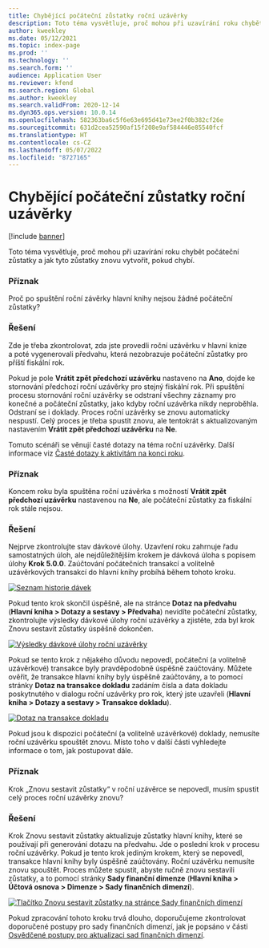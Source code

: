 ```yaml
---
title: Chybějící počáteční zůstatky roční uzávěrky
description: Toto téma vysvětluje, proč mohou při uzavírání roku chybět počáteční zůstatky a jak tyto zůstatky znovu vytvořit, pokud chybí.
author: kweekley
ms.date: 05/12/2021
ms.topic: index-page
ms.prod: ''
ms.technology: ''
ms.search.form: ''
audience: Application User
ms.reviewer: kfend
ms.search.region: Global
ms.author: kweekley
ms.search.validFrom: 2020-12-14
ms.dyn365.ops.version: 10.0.14
ms.openlocfilehash: 582363ba6c5f6e63e695d41e73ee2f0b382cf26e
ms.sourcegitcommit: 631d2cea52590af15f208e9af584446e85540fcf
ms.translationtype: HT
ms.contentlocale: cs-CZ
ms.lasthandoff: 05/07/2022
ms.locfileid: "8727165"
---
```

# <a name="year-end-close-missing-opening-balances"></a>Chybějící počáteční zůstatky roční uzávěrky

[!include [banner](../includes/banner.md)]

Toto téma vysvětluje, proč mohou při uzavírání roku chybět počáteční zůstatky a jak tyto zůstatky znovu vytvořit, pokud chybí.

### <a name="symptom"></a>Příznak

Proč po spuštění roční závěrky hlavní knihy nejsou žádné počáteční zůstatky? 

### <a name="resolution"></a>Řešení

Zde je třeba zkontrolovat, zda jste provedli roční uzávěrku v hlavní knize a poté vygenerovali předvahu, která nezobrazuje počáteční zůstatky pro příští fiskální rok.

Pokud je pole **Vrátit zpět předchozí uzávěrku** nastaveno na **Ano**, dojde ke stornování předchozí roční uzávěrky pro stejný fiskální rok. Při spuštění procesu stornování roční uzávěrky se odstraní všechny záznamy pro konečné a počáteční zůstatky, jako kdyby roční uzávěrka nikdy neproběhla. Odstraní se i doklady. Proces roční uzávěrky se znovu automaticky nespustí. Celý proces je třeba spustit znovu, ale tentokrát s aktualizovaným nastavením **Vrátit zpět předchozí uzávěrku** na **Ne**.

Tomuto scénáři se věnují časté dotazy na téma roční uzávěrky. Další informace viz [Časté dotazy k aktivitám na konci roku](faq-year-end-activities.md).

### <a name="symptom"></a>Příznak

Koncem roku byla spuštěna roční uzávěrka s možností **Vrátit zpět předchozí uzávěrku** nastavenou na **Ne**, ale počáteční zůstatky za fiskální rok stále nejsou.

### <a name="resolution"></a>Řešení

Nejprve zkontrolujte stav dávkové úlohy. Uzavření roku zahrnuje řadu samostatných úloh, ale nejdůležitějším krokem je dávková úloha s popisem úlohy **Krok 5.0.0**. Zaúčtování počátečních transakcí a volitelně uzávěrkových transakcí do hlavní knihy probíhá během tohoto kroku. 

[![Seznam historie dávek](./media/yec-mssng-open-blnces-01.png)](./media/yec-mssng-open-blnces-01.png)

Pokud tento krok skončil úspěšně, ale na stránce **Dotaz na předvahu** (**Hlavní kniha > Dotazy a sestavy > Předvaha**) nevidíte počáteční zůstatky, zkontrolujte výsledky dávkové úlohy roční uzávěrky a zjistěte, zda byl krok Znovu sestavit zůstatky úspěšně dokončen.

[![Výsledky dávkové úlohy roční uzávěrky](./media/yec-mssng-open-blnces-02.png)](./media/yec-mssng-open-blnces-02.png)

Pokud se tento krok z nějakého důvodu nepovedl, počáteční (a volitelně uzávěrkové) transakce byly pravděpodobně úspěšně zaúčtovány. Můžete ověřit, že transakce hlavní knihy byly úspěšně zaúčtovány, a to pomocí stránky **Dotaz na transakce dokladu** zadáním čísla a data dokladu poskytnutého v dialogu roční uzávěrky pro rok, který jste uzavřeli (**Hlavní kniha > Dotazy a sestavy > Transakce dokladu**).

[![Dotaz na transakce dokladu](./media/yec-mssng-open-blnces-03.png)](./media/yec-mssng-open-blnces-03.png)

Pokud jsou k dispozici počáteční (a volitelně uzávěrkové) doklady, nemusíte roční uzávěrku spouštět znovu. Místo toho v další části vyhledejte informace o tom, jak postupovat dále.

### <a name="symptom"></a>Příznak

Krok „Znovu sestavit zůstatky“ v roční uzávěrce se nepovedl, musím spustit celý proces roční uzávěrky znovu?

### <a name="resolution"></a>Řešení

Krok Znovu sestavit zůstatky aktualizuje zůstatky hlavní knihy, které se používají při generování dotazu na předvahu.  Jde o poslední krok v procesu roční uzávěrky.  Pokud je tento krok jediným krokem, který se nepovedl, transakce hlavní knihy byly úspěšně zaúčtovány.  Roční uzávěrku nemusíte znovu spouštět. Proces můžete spustit, abyste ručně znovu sestavili zůstatky, a to pomocí stránky **Sady finanční dimenze** (**Hlavní kniha > Účtová osnova > Dimenze > Sady finančních dimenzí**).

[![Tlačítko Znovu sestavit zůstatky na stránce Sady finančních dimenzí](./media/yec-mssng-open-blnces-04.png)](./media/yec-mssng-open-blnces-04.png)

Pokud zpracování tohoto kroku trvá dlouho, doporučujeme zkontrolovat doporučené postupy pro sady finančních dimenzí, jak je popsáno v části [Osvědčené postupy pro aktualizaci sad finančních dimenzí](https://community.dynamics.com/365/financeandoperations/b/dynamics-365-finance-blog/posts/best-practices-for-updating-financial-dimension-set-dimension-sets). 

